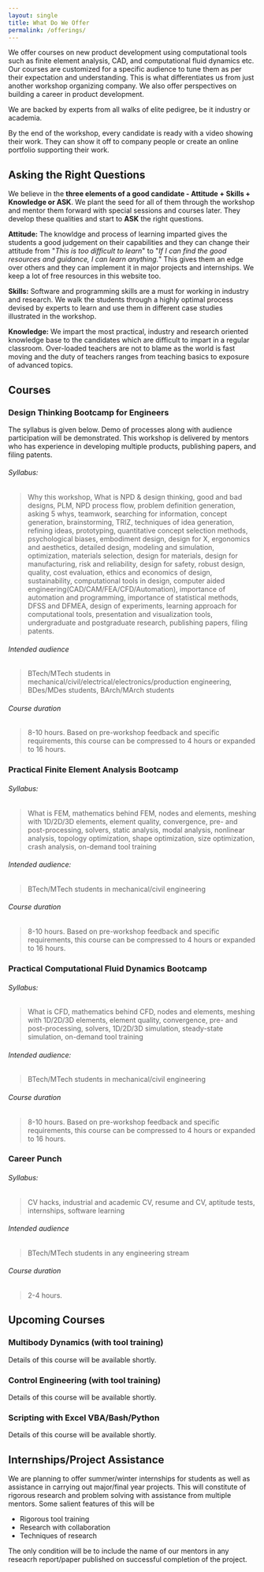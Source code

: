 ```yaml
---
layout: single
title: What Do We Offer
permalink: /offerings/
---
```


We offer courses on new product development using computational tools such as finite element analysis, CAD, and computational fluid dynamics etc. Our courses are customized for a specific audience to tune them as per their expectation and understanding. This is what differentiates us from just another workshop organizing company. We also offer perspectives on building a career in product development.

We are backed by experts from all walks of elite pedigree, be it industry or academia. 

By the end of the workshop, every candidate is ready with a video showing their work. They can show it off to company people or create an online portfolio supporting their work.

## Asking the Right Questions

We believe in the **three elements of a good candidate - Attitude + Skills + Knowledge or ASK**. We plant the seed for all of them through the workshop and mentor them forward with special sessions and courses later. They develop these qualities and start to **ASK** the right questions.

**Attitude:** The knowldge and process of learning imparted gives the students a good judgement on their capabilities and they can change their attitude from "*This is too difficult to learn*" to "*If I can find the good resources and guidance, I can learn anything.*" This gives them an edge over others and they can implement it in major projects and internships. We keep a lot of free resources in this website too.

**Skills:** Software and programming skills are a must for working in industry and research. We walk the students through a highly optimal process devised by experts to learn and use them in different case studies illustrated in the workshop.

**Knowledge:** We impart the most practical, industry and research oriented knowledge base to the candidates which are difficult to impart in a regular classroom. Over-loaded teachers are not to blame as the world is fast moving and the duty of teachers ranges from teaching basics to exposure of advanced topics. 

## Courses

### Design Thinking Bootcamp for Engineers

The syllabus is given below. Demo of processes along with audience participation will be demonstrated. This workshop is delivered by mentors who has experience in developing multiple products, publishing papers, and filing patents.

###### Syllabus:

> Why this workshop, What is NPD & design thinking, good and bad designs, PLM, NPD process flow, problem definition generation, asking 5 whys, teamwork, searching for information, concept generation, brainstorming, TRIZ, techniques of idea generation, refining ideas, prototyping, quantitative concept selection methods, psychological biases, embodiment design, design for X, ergonomics and aesthetics, detailed design, modeling and simulation, optimization, materials selection, design for materials, design for manufacturing, risk and reliability, design for safety, robust design, quality, cost evaluation, ethics and economics of design, sustainability, computational tools in design, computer aided engineering(CAD/CAM/FEA/CFD/Automation), importance of automation and programming, importance of statistical methods, DFSS and DFMEA, design of experiments, learning approach for computational tools, presentation and visualization tools, undergraduate and postgraduate research, publishing papers, filing patents. 

###### Intended audience

> BTech/MTech students in mechanical/civil/electrical/electronics/production engineering, BDes/MDes students, BArch/MArch students

###### Course duration
> 8-10 hours. Based on pre-workshop feedback and specific requirements, this course can be compressed to 4 hours or expanded to 16 hours.


### Practical Finite Element Analysis Bootcamp

###### Syllabus:

> What is FEM, mathematics behind FEM, nodes and elements, meshing with 1D/2D/3D elements, element quality, convergence, pre- and post-processing, solvers, static analysis, modal analysis, nonlinear analysis, topology optimization, shape optimization, size optimization, crash analysis, on-demand tool training

###### Intended audience:

> BTech/MTech students in mechanical/civil engineering

###### Course duration
> 8-10 hours. Based on pre-workshop feedback and specific requirements, this course can be compressed to 4 hours or expanded to 16 hours.

### Practical Computational Fluid Dynamics Bootcamp

###### Syllabus:

> What is CFD, mathematics behind CFD, nodes and elements, meshing with 1D/2D/3D elements, element quality, convergence, pre- and post-processing, solvers, 1D/2D/3D simulation, steady-state simulation, on-demand tool training

###### Intended audience:

> BTech/MTech students in mechanical/civil engineering

###### Course duration
> 8-10 hours. Based on pre-workshop feedback and specific requirements, this course can be compressed to 4 hours or expanded to 16 hours.

### Career Punch

###### Syllabus:

> CV hacks, industrial and academic CV, resume and CV, aptitude tests, internships, software learning

###### Intended audience

> BTech/MTech students in any engineering stream

###### Course duration
> 2-4 hours. 

## Upcoming Courses

### Multibody Dynamics (with tool training)

Details of this course will be available shortly.

### Control Engineering (with tool training)

Details of this course will be available shortly.

### Scripting with Excel VBA/Bash/Python

Details of this course will be available shortly.

## Internships/Project Assistance

We are planning to offer summer/winter internships for students as well as assistance in carrying out major/final year projects. This will constitute of rigorous research and problem solving with assistance from multiple mentors. Some salient features of this will be
- Rigorous tool training
- Research with collaboration
- Techniques of research

The only condition will be to include the name of our mentors in any reseacrh report/paper published on successful completion of the project.
